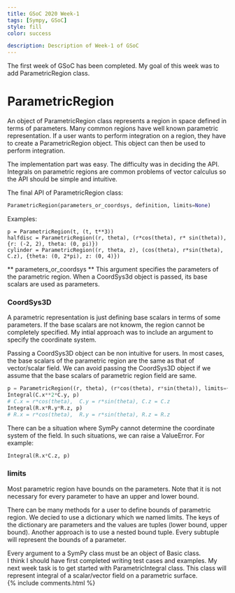 ```yaml
---
title: GSoC 2020 Week-1
tags: [Sympy, GSoC]
style: fill
color: success

description: Description of Week-1 of GSoC
---
```


The first week of GSoC has been completed. My goal of this week was to add ParametricRegion class. 

# ParametricRegion
An object of ParametricRegion class represents a region in space defined in terms of parameters. Many common regions have well known parametric representation. If a user wants to perform integration on a region, they have to create a ParametricRegion object. This object can then be used to perform integration. 

The implementation part was easy. The difficulty was in deciding the API. Integrals on parametric regions are common problems of vector calculus so the API should be simple and intuitive. 

The final API of ParametricRegion class:
 
```python
ParametricRegion(parameters_or_coordsys, definition, limits=None)
```

Examples:
```
p = ParametricRegion(t, (t, t**3)) 
halfdisc = ParametricRegion((r, theta), (r*cos(theta), r* sin(theta)), {r: (-2, 2), theta: (0, pi)})
cylinder = ParametricRegion((r, theta, z), (cos(theta), r*sin(theta), C.z), {theta: (0, 2*pi), z: (0, 4)})
``` 

** parameters_or_coordsys ** 
This argument specifies the parameters of the parametric region. When a CoordSys3d object is passed, its base scalars are used as parameters.

### CoordSys3D
A parametric representation is just defining base scalars in terms of some parameters. If the base scalars are not knowm, the region cannot be completely specified. My intial approach was to include an argument to specify the coordinate system. 

Passing a CoordSys3D object can be non intuitive for users. In most cases, the base scalars of the parametric region are the same as that of vector/scalar field. We can avoid passing the CoordSys3D object if we assume that the base scalars of parametric region field are same.

```python
p = ParametricRegion((r, theta), (r*cos(theta), r*sin(theta)), limits={r: (0,1), theta: (0, pi)})
Integral(C.x**2*C.y, p)
# C.x = r*cos(theta),  C.y = r*sin(theta), C.z = C.z
Integral(R.x*R.y*R.z, p)
# R.x = r*cos(theta),  R.y = r*sin(theta), R.z = R.z
```
There can be a situation where SymPy cannot determine the coordinate system of the field. In such situations, we can raise a ValueError. For example:
```python 
Integral(R.x*C.z, p)
```

### limits
Most parametric region have bounds on the parameters. Note that it is not necessary for every parameter to have an upper and lower bound.

There can be many methods for a user to define bounds of parametric region. We decied to use a dictionary which we named limits. The keys of the dictionary are parameters and the values are tuples (lower bound, upper bound). Another approach is to use a nested bound tuple. Every subtuple will represent the bounds of a parameter.

Every argument to a SymPy class must be an object of Basic class.  
I think I should have first completed writing test cases and examples.
My next week task is to get started with ParametricIntegral class. This class will represent integral of a scalar/vector field on a parametric surface.  
{% include comments.html %}

